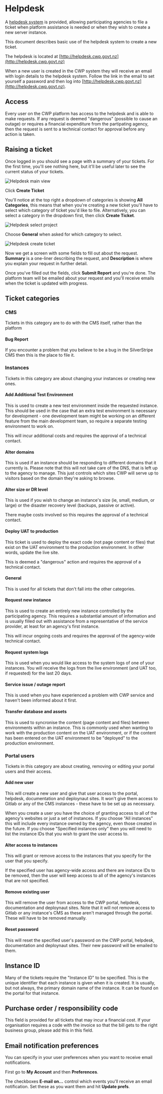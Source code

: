 # Helpdesk

A [helpdesk system](http://helpdesk.cwp.govt.nz) is provided, allowing participating agencies to file a ticket when
platform assistance is needed or when they wish to create a new server instance.

This document describes basic use of the helpdesk system to create a new ticket.

The helpdesk is located at [http://helpdesk.cwp.govt.nz](http://helpdesk.cwp.govt.nz)

When a new user is created in the CWP system they will receive an email with login details to the helpdesk system.
Follow the link in the email to set yourself a password and then log into
[http://helpdesk.cwp.govt.nz](http://helpdesk.cwp.govt.nz).

## Access

Every user on the CWP platform has access to the helpdesk and is able to make requests. If any request is deemed
"dangerous" (possible to cause an outage) or requires a financial expenditure from the partipating agency, then the
request is sent to a technical contact for approval before any action is taken.

## Raising a ticket

Once logged in you should see a page with a summary of your tickets. For the first time, you'll see nothing here, but
it'll be useful later to see the current status of your tickets.

![Helpdesk main view](_images/helpdesk-main_screen.jpg)

Click **Create Ticket**

You'll notice at the top right a dropdown of categories is showing **All Categories**, this means that when you're 
creating a new ticket you'll have to select which category of ticket you'd like to file. Alternatively, you can select
a category in the dropdown first, then click **Create Ticket**.

![Helpdesk select project](_images/helpdesk-select_project.jpg)

Choose **General** when asked for which category to select.

![Helpdesk create ticket](_images/helpdesk-create_ticket.jpg)

Now we get a screen with some fields to fill out about the request. **Summary** is a one-liner describing the request,
and **Description** is where you explain your request in further detail.

Once you've filled out the fields, click **Submit Report** and you're done. The platform team will be emailed about
your request and you'll receive emails when the ticket is updated with progress.

## Ticket categories

### CMS

Tickets in this category are to do with the CMS itself, rather than the platform

#### Bug Report

If you encounter a problem that you believe to be a bug in the SilverStripe CMS then this is the place to file it.

### Instances

Tickets in this category are about changing your instances or creating new ones.

#### Add Additional Test Environment

This is used to create a new test environment inside the requested instance. This should be used in the case that an
extra test environment is necessary for development - one development team might be working on an different feature
from the main development team, so require a separate testing environment to work on.

This will incur additional costs and requires the approval of a technical contact.

#### Alter domains

This is used if an instance should be responding to different domains that it currently is. Please note that this will
not take care of the DNS, that is left up to the agency to manage. This just controls which sites CWP will serve up to
visitors based on the domain they're asking to browse.

#### Alter size or DR level

This is used if you wish to change an instance's size (ie, small, medium, or large) or the disaster recovery level
(backups, passive or active).

There maybe costs involved so this requires the approval of a technical contact.

#### Deploy UAT to production

This ticket is used to deploy the exact code (not page content or files) that exist on the UAT environment to the
production environment. In other words, update the live site.

This is deemed a "dangerous" action and requires the approval of a technical contact.

#### General

This is used for all tickets that don't fall into the other categories.

#### Request new instance

This is used to create an entirely new instance controlled by the participating agency. This requires a substantial
amount of information and is usually filled out with assistance from a representative of the service provider, at least
for an agency's first instance.

This will incur ongoing costs and requires the approval of the agency-wide technical contact.

#### Request system logs

This is used when you would like access to the system logs of one of your instances. You will receive the logs from the
live environment (and UAT too, if requested) for the last 20 days.

#### Service issue / outage report

This is used when you have experienced a problem with CWP service and haven't been informed about it first.

#### Transfer database and assets

This is used to syncronise the content (page content and files) between environments within an instance. This is
commonly used when wanting to work with the production content on the UAT environment, or if the content has been
entered on the UAT environment to be "deployed" to the production environment.

### Portal users

Tickets in this category are about creating, removing or editing your portal users and their access.

#### Add new user

This will create a new user and give that user access to the portal, helpdesk, documentation and deploynaut sites. It
won't give them access to Gitlab or any of the CMS instances - these have to be set up as necessary.

When you create a user you have the choice of granting access to all of the agency's websites or just a set of
instances. If you choose "All instances" this will include every instance owned by the agency, even those created in
the future. If you choose "Specified instances only" then you will need to list the instance IDs that you wish to
grant the user access to.

#### Alter access to instances

This will grant or remove access to the instances that you specify for the user that you specify.

If the specified user has agency-wide access and there are instance IDs to be removed, then the user will keep access
to all of the agency's instances that are not specified.

#### Remove existing user

This will remove the user from access to the CWP portal, helpdesk, documentation and deploynaut sites. Note that it
will not remove access to Gitlab or any instance's CMS as these aren't managed through the portal. These will have to
be removed manually.

#### Reset password

This will reset the specified user's password on the CWP portal, helpdesk, documentation and deploynaut sites. Their
new password will be emailed to them.

## Instance ID

Many of the tickets require the "Instance ID" to be specified. This is the unique identifier that each instance is
given when it is created. It is usually, but not always, the primary domain name of the instance. It can be found on
the portal for that instance.

## Purchase order / responsibility code

This field is provided for all tickets that may incur a financial cost. If your organisation requires a code with the
invoice so that the bill gets to the right business group, please add this in this field.

## Email notification preferences

You can specify in your user preferences when you want to receive email notifications.

First go to **My Account** and then **Preferences**.

The checkboxes **E-mail on...** control which events you'll receive an email notification. Set these as you want them
and hit **Update prefs**.